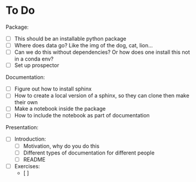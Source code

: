 # To Do

Package:
- [ ] This should be an installable python package
- [ ] Where does data go? Like the img of the dog, cat, lion...
- [ ] Can we do this without dependencies? Or how does one install this not in a conda env?
- [ ] Set up prospector

Documentation:
- [ ] Figure out how to install sphinx
- [ ] How to create a local version of a sphinx, so they can clone then make their own
- [ ] Make a notebook inside the package
- [ ] How to include the notebook as part of documentation

Presentation:
- [ ] Introduction:
  - [ ] Motivation, why do you do this
  - [ ] Different types of documentation for different people
  - [ ] README
- [ ] Exercises:
  - [ ]
